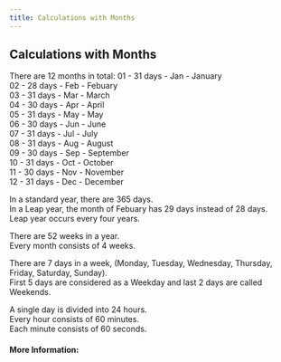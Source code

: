```yaml
---
title: Calculations with Months
---
```

## Calculations with Months

There are 12 months in total:
01 - 31 days - Jan - January <br>
02 - 28 days - Feb - Febuary <br>
03 - 31 days - Mar - March <br>
04 - 30 days - Apr - April <br>
05 - 31 days - May - May <br>
06 - 30 days - Jun - June <br>
07 - 31 days - Jul - July <br>
08 - 31 days - Aug - August <br>
09 - 30 days - Sep - September <br>
10 - 31 days - Oct - October <br>
11 - 30 days - Nov - November <br>
12 - 31 days - Dec - December <br>

In a standard year, there are 365 days. <br>
In a Leap year, the month of Febuary has 29 days instead of 28 days. <br>
Leap year occurs every four years. <br>

There are 52 weeks in a year. <br>
Every month consists of 4 weeks. <br>

There are 7 days in a week, (Monday, Tuesday, Wednesday, Thursday, Friday, Saturday, Sunday). <br>
First 5 days are considered as a Weekday and last 2 days are called Weekends. <br>

A single day is divided into 24 hours. <br>
Every hour consists of 60 minutes. <br>
Each minute consists of 60 seconds. <br>

<!-- The article goes here, in GitHub-flavored Markdown. Feel free to add YouTube videos, images, and CodePen/JSBin embeds  -->

#### More Information:
<!-- Please add any articles you think might be helpful to read before writing the article -->


